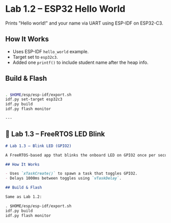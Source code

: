# Lab 1.2 – ESP32 Hello World

Prints "Hello world!" and your name via UART using ESP-IDF on ESP32-C3.

## How It Works

- Uses ESP-IDF `hello_world` example.
- Target set to `esp32c3`.
- Added one `printf()` to include student name after the heap info.

## Build & Flash

```bash

. $HOME/esp/esp-idf/export.sh
idf.py set-target esp32c3
idf.py build
idf.py flash monitor

---
```
## 🔸 Lab 1.3 – FreeRTOS LED Blink

```markdown
# Lab 1.3 – Blink LED (GPIO2)

A FreeRTOS-based app that blinks the onboard LED on GPIO2 once per second.

## How It Works

- Uses `xTaskCreate()` to spawn a task that toggles GPIO2.
- Delays 1000ms between toggles using `vTaskDelay`.

## Build & Flash

Same as Lab 1.2:

. $HOME/esp/esp-idf/export.sh
idf.py build
idf.py flash monitor
```
